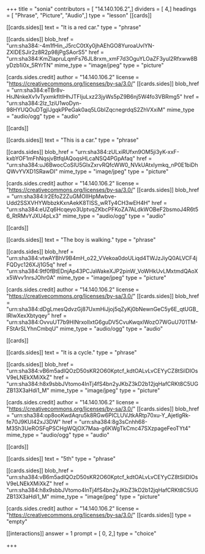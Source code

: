 +++
title = "sonia"
contributors = [ "14.140.106.2",]
dividers = [ 4,]
headings = [ "Phrase", "Picture", "Audio",]
type = "lesson"
[[cards]]

[[cards.sides]]
text = "It is a red car."
type = "phrase"

[[cards.sides]]
blob_href = "urn:sha384:-4m1fHin_J5rcC0tXy0jhAEhGO8YuroaUvlYN-ZXlDESJir2z8R2p98jPgSAorS5"
href = "urn:sha384:KmZIapruLqmFs76JL8rxm_xmF7d3OguYLOaZF3yul2Rfxww8ByDzb1i0x_5RYrTN"
mime_type = "image/jpeg"
type = "picture"

[cards.sides.credit]
author = "14.140.106.2"
license = "https://creativecommons.org/licenses/by-sa/3.0/"
[[cards.sides]]
blob_href = "urn:sha384:eTBr8v-HrJNnkeXv1vTyxmkfItlHhJTFIjuLxz23jyWs5pZ9B6nj5W4fo3VBRmg5"
href = "urn:sha384:2lz_1ziU1woDyn-98HYUQOuDTgjIJgqkPPeGak0aq5LGbIZqcnegrdqS2ZhVXxiM"
mime_type = "audio/ogg"
type = "audio"

[[cards]]

[[cards.sides]]
text = "This is a car."
type = "phrase"

[[cards.sides]]
blob_href = "urn:sha384:zULxiRUfxn9OM5ji3yK-xxF-kxbYOF1mFhNqsjvBtfqIAQoqsHLcaNSQ4PGpAfaq"
href = "urn:sha384:uJ6BwocCoSIU5GlxZxrvRQfcWW0_NVkUAtxlymkq_nP0E1biDhQWvYVXD1SRawDI"
mime_type = "image/jpeg"
type = "picture"

[cards.sides.credit]
author = "14.140.106.2"
license = "https://creativecommons.org/licenses/by-sa/3.0/"
[[cards.sides]]
blob_href = "urn:sha384:lr2EfoZ2ZuGMOIIHpMwbve-Udd2SSXVHYWbbzkKxnAekK8TlSS_wRTy4CH3wEH4H"
href = "urn:sha384:eUZq6Hcqeyo3UptvqZKbcPFKoZA7ALdkWOBeF2bsmoJ4R6t56_RtRMvYJXU4pLx3"
mime_type = "audio/ogg"
type = "audio"

[[cards]]

[[cards.sides]]
text = "The boy is walking."
type = "phrase"

[[cards.sides]]
blob_href = "urn:sha384:vtwAYBhV9B4mH_o22_VVekoa0doULiqd4TWJzJiyQ0ALVCF4jFQDyc126XJj1G5q"
href = "urn:sha384:9tf0fBtEDnjAp43PCJaWakeXJP2pinW_VoWHkUvLMxtmdQAoXx5Wvv1nrsJOhr0A"
mime_type = "image/jpeg"
type = "picture"

[cards.sides.credit]
author = "14.140.106.2"
license = "https://creativecommons.org/licenses/by-sa/3.0/"
[[cards.sides]]
blob_href = "urn:sha384:dDgLmesQdvzGj87UxmHiJjoj5qZyKj0bNewnGeC5y6E_qtUGB_IRlwXexXbtyqey"
href = "urn:sha384:OvvuUT7b9HINrxoIlxtG6guDV5CvuKwqxlWozO7WGuU701TM-FStArSLYhnCmbqU"
mime_type = "audio/ogg"
type = "audio"

[[cards]]

[[cards.sides]]
text = "It is a cycle."
type = "phrase"

[[cards.sides]]
blob_href = "urn:sha384:vB6m5adIQOzD50sKR2O60Kptcf_kdtOALvLvCEYyCZ8tSilDIOsV9eLNEkXMiXkZ"
href = "urn:sha384:h8x9sbbJVtomo4InTj4fS4bn2yJKbZ3kD2b12jqHafCRKt8C5UGZB13X3aHdi1_M"
mime_type = "image/jpeg"
type = "picture"

[cards.sides.credit]
author = "14.140.106.2"
license = "https://creativecommons.org/licenses/by-sa/3.0/"
[[cards.sides]]
blob_href = "urn:sha384:op8ooKwdAqru5k8RGw6PICLUVJtkARtp70xu-Y_AjetlgRk-fe70J9KUI42xJ3DW"
href = "urn:sha384:8g3sCnhh68-M3Sh3UeROSFqPSCHgWQjOX7Maa-g6KWgTkCmc47SXzpageFeoTYt4"
mime_type = "audio/ogg"
type = "audio"

[[cards]]

[[cards.sides]]
text = "5th"
type = "phrase"

[[cards.sides]]
blob_href = "urn:sha384:vB6m5adIQOzD50sKR2O60Kptcf_kdtOALvLvCEYyCZ8tSilDIOsV9eLNEkXMiXkZ"
href = "urn:sha384:h8x9sbbJVtomo4InTj4fS4bn2yJKbZ3kD2b12jqHafCRKt8C5UGZB13X3aHdi1_M"
mime_type = "image/jpeg"
type = "picture"

[cards.sides.credit]
author = "14.140.106.2"
license = "https://creativecommons.org/licenses/by-sa/3.0/"
[[cards.sides]]
type = "empty"

[[interactions]]
answer = 1
prompt = [ 0, 2,]
type = "choice"

+++
